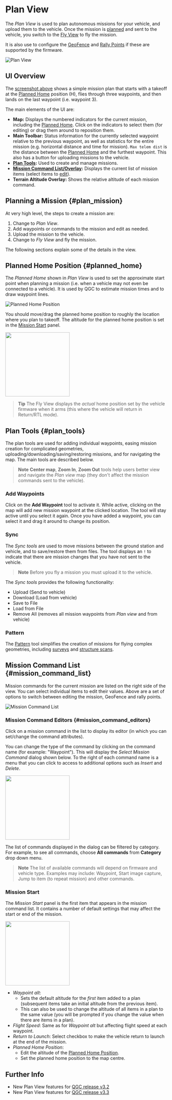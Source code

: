# Plan View

The *Plan View* is used to plan autonomous missions for your vehicle, and upload them to the vehicle. Once the mission is [planned](#plan_mission) and sent to the vehicle, you switch to the [Fly View](../FlyView/FlyView.md) to fly the mission.

It is also use to configure the [GeoFence](PlanGeoFence.md) and [Rally Points](PlanRallyPoints.md) if these are supported by the firmware.

<span id="plan_screenshot"></span>
![Plan View](../../assets/plan/PlanView.png)

## UI Overview

The [screenshot above](#plan_screenshot) shows a simple mission plan that starts with a takeoff at the [Planned Home](#planned_home) position (H), flies through three waypoints, and then lands on the last waypoint (i.e. waypoint 3).

The main elements of the UI are:

- **Map:** Displays the numbered indicators for the current mission, including the [Planned Home](#planned_home). Click on the indicators to select them (for editing) or drag them around to reposition them. 
- **Main Toolbar:** Status information for the currently selected waypoint relative to the previous waypoint, as well as statistics for the entire mission (e.g. horizontal distance and time for mission). `Max telem dist` is the distance between the [Planned Home](#planned_home) and the furthest waypoint. This also has a button for uploading missions to the vehicle.
- **[Plan Tools](#plan_tools):** Used to create and manage missions.
- **[Mission Command List/Overlay](#mission_command_list):** Displays the current list of mission items (select items to [edit](#mission_command_editors)).
- **Terrain Altitude Overlay:** Shows the relative altitude of each mission command.

## Planning a Mission {#plan_mission}

At very high level, the steps to create a mission are:

1. Change to *Plan View*.
2. Add waypoints or commands to the mission and edit as needed.
3. Upload the mission to the vehicle.
4. Change to *Fly View* and fly the mission.

The following sections explain some of the details in the view.

## Planned Home Position {#planned_home}

The *Planned Home* shown in *Plan View* is used to set the approximate start point when planning a mission (i.e. when a vehicle may not even be connected to a vehicle). It is used by QGC to estimate mission times and to draw waypoint lines.

![Planned Home Position](../../assets/plan/MissionSettingsPlannedHome.jpg)

You should move/drag the planned home position to roughly the location where you plan to takeoff. The altitude for the planned home position is set in the [Mission Start](#mission-start) panel.

<img src="../../assets/plan/MissionSettingsPlannedHomePositionSection.jpg" style="width: 200px;" />

> **Tip** The Fly View displays the *actual* home position set by the vehicle firmware when it arms (this where the vehicle will return in Return/RTL mode).

## Plan Tools {#plan_tools}

The plan tools are used for adding individual waypoints, easing mission creation for complicated geometries, uploading/downloading/saving/restoring missions, and for navigating the map. The main tools are described below.

> **Note** **Center map**, **Zoom In**, **Zoom Out** tools help users better view and navigate the *Plan view* map (they don't affect the mission commands sent to the vehicle).

### Add Waypoints

Click on the **Add Waypoint** tool to activate it. While active, clicking on the map will add new mission waypoint at the clicked location. The tool will stay active until you select it again. Once you have added a waypoint, you can select it and drag it around to change its position.

### Sync

The *Sync tools* are used to move missions between the ground station and vehicle, and to save/restore them from files. The tool displays an `!` to indicate that there are mission changes that you have not sent to the vehicle.

> **Note** Before you fly a mission you must upload it to the vehicle.

The *Sync tools* provides the following functionality:

- Upload (Send to vehicle)
- Download (Load from vehicle)
- Save to File
- Load from File
- Remove All (removes all mission waypoints from *Plan view* and from vehicle)

### Pattern

The [Pattern](Pattern.md) tool simplifies the creation of missions for flying complex geometries, including [surveys](../PlanView/Survey.md) and [structure scans](../PlanView/StructureScan.md).

## Mission Command List {#mission_command_list}

Mission commands for the current mission are listed on the right side of the view. You can select individual items to edit their values. Above are a set of options to switch between editing the mission, GeoFence and rally points.

![Mission Command List](../../assets/plan/mission_command_list.png)

### Mission Command Editors {#mission_command_editors}

Click on a mission command in the list to display its editor (in which you can set/change the command attributes).

You can change the type of the command by clicking on the command name (for example: "Waypoint"). This will display the *Select Mission Command* dialog shown below. To the right of each command name is a menu that you can click to access to additional options such as *Insert* and *Delete*.

<img src="../../assets/plan/MissionCommands.png" style="width: 200px;" />

The list of commands displayed in the dialog can be filtered by category. For example, to see all commands, choose **All commands** from **Category** drop down menu.

> **Note** The list of available commands will depend on firmware and vehicle type. Examples may include: Waypoint, Start image capture, Jump to item (to repeat mission) and other commands.

### Mission Start

The *Mission Start* panel is the first item that appears in the mission command list. It contains a number of default settings that may affect the start or end of the mission.

<img src="../../assets/plan/MissionSettings.png" style="width: 200px;" />

- *Waypoint alt*: 
  - Sets the default altitude for the *first* item added to a plan (subsequent items take an initial altitude from the previous item).
  - This can also be used to change the altitude of all items in a plan to the same value (you will be prompted if you change the value when there are items in a plan).
- *Flight Speed*: Same as for *Waypoint alt* but affecting flight speed at each waypoint. 
- *Return to Launch*: Select checkbox to make the vehicle return to launch at the end of the mission.
- *Planned Home Position*: 
  - Edit the altitude of the [Planned Home Position](#planned_home).
  - Set the planned home position to the map centre.

## Further Info

- New Plan View features for [QGC release v3.2](../releases/stable_v3.2_long.md#plan_view)
- New Plan View features for [QGC release v3.3](../releases/stable_v3.3_long.md#plan_view)